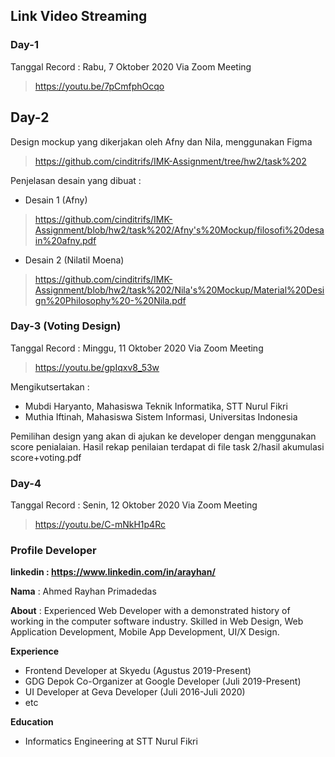 ## Link Video Streaming 

### Day-1
Tanggal Record : Rabu, 7 Oktober 2020
Via Zoom Meeting
> https://youtu.be/7pCmfphOcqo 

## Day-2
Design mockup yang dikerjakan oleh Afny dan Nila, menggunakan Figma
> https://github.com/cinditrifs/IMK-Assignment/tree/hw2/task%202

Penjelasan desain yang dibuat :
- Desain 1 (Afny)
> https://github.com/cinditrifs/IMK-Assignment/blob/hw2/task%202/Afny's%20Mockup/filosofi%20desain%20afny.pdf
- Desain 2 (Nilatil Moena)
> https://github.com/cinditrifs/IMK-Assignment/blob/hw2/task%202/Nila's%20Mockup/Material%20Design%20Philosophy%20-%20Nila.pdf

### Day-3 (Voting Design)
Tanggal Record : Minggu, 11 Oktober 2020
Via Zoom Meeting
> https://youtu.be/gpIqxv8_53w

Mengikutsertakan :
- Mubdi Haryanto, Mahasiswa Teknik Informatika, STT Nurul Fikri
- Muthia Iftinah, Mahasiswa Sistem Informasi, Universitas Indonesia

Pemilihan design yang akan di ajukan ke developer dengan menggunakan score penialaian. Hasil rekap penilaian terdapat di file task 2/hasil akumulasi score+voting.pdf

### Day-4
Tanggal Record : Senin, 12 Oktober 2020
Via Zoom Meeting 
> https://youtu.be/C-mNkH1p4Rc

### Profile Developer
**linkedin : https://www.linkedin.com/in/arayhan/**

**Nama** : Ahmed Rayhan Primadedas

**About** : Experienced Web Developer with a demonstrated history of working in the computer software industry. Skilled in Web Design, Web Application Development, Mobile App Development, UI/X Design. 

**Experience**
- Frontend Developer at Skyedu (Agustus 2019-Present)
- GDG Depok Co-Organizer at Google Developer (Juli 2019-Present)
- UI Developer at Geva Developer (Juli 2016-Juli 2020)
- etc

**Education**
- Informatics Engineering at STT Nurul Fikri
